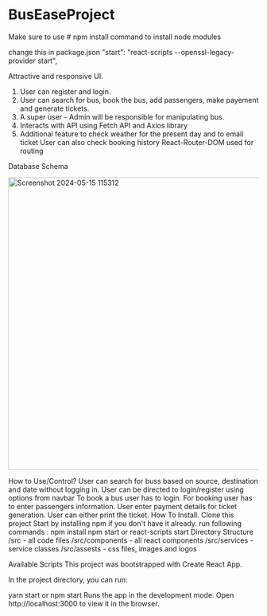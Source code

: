 # BusEaseProject

Make sure to use # npm install command to install node modules




change this in package.json
"start": "react-scripts --openssl-legacy-provider start",

Attractive and responsive UI.
1. User can register and login.
2. User can search for bus, book the bus, add passengers, make payement and generate tickets.
3. A super user - Admin will be responsible for manipulating bus.
4. Interacts with API using Fetch API and Axios library
5. Additional feature to check weather for the present day and to email ticket
User can also check booking history
React-Router-DOM used for routing

Database Schema 







<img width="587" alt="Screenshot 2024-05-15 115312" src="https://github.com/suyashsk/BusManagementProject/assets/72683316/80f9114d-6472-4b6f-972b-867eb2b2d4fb">



How to Use/Control?
User can search for buss based on source, destination and date without logging in.
User can be directed to login/register using options from navbar
To book a bus user has to login.
For booking user has to enter passengers information.
User enter payment details for ticket generation.
User can either print the ticket.
How To Install.
Clone this project
Start by installing npm if you don't have it already.
run following commands :
npm install 
npm start or react-scripts start
Directory Structure
/src - all code files
/src/components - all react components
/src/services - service classes
/src/assests - css files, images and logos

Available Scripts
This project was bootstrapped with Create React App.

In the project directory, you can run:

yarn start or npm start
Runs the app in the development mode.
Open http://localhost:3000 to view it in the browser.
